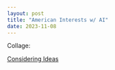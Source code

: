 ```yaml
---
layout: post
title: "American Interests w/ AI"
date: 2023-11-08
---
```


Collage: 

[Considering Ideas](https://drive.google.com/file/d/15ukY4baBkENAfy5Ae_xQEOtsHYktUmoa/view?usp=drive_link)
